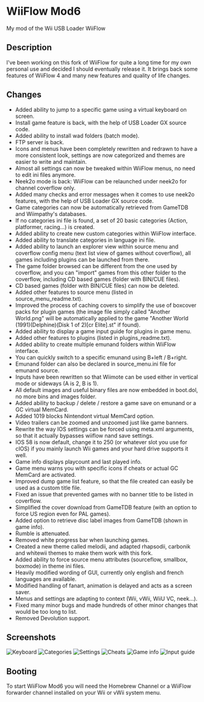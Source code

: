 # WiiFlow Mod6
My mod of the Wii USB Loader WiiFlow

## Description
I've been working on this fork of WiiFlow for quite a long time for my own personal use and decided I should eventually release it.
It brings back some features of WiiFlow 4 and many new features and quality of life changes.

## Changes
- Added ability to jump to a specific game using a virtual keyboard on screen.
- Install game feature is back, with the help of USB Loader GX source code.
- Added ability to install wad folders (batch mode).
- FTP server is back.
- Icons and menus have been completely rewritten and redrawn to have a more consistent look, settings are now categorized and themes are easier to write and maintain.
- Almost all settings can now be tweaked within WiiFlow menus, no need to edit ini files anymore.
- Neek2o mode is back: WiiFlow can be relaunched under neek2o for channel coverflow only.
- Added many checks and error messages when it comes to use neek2o features, with the help of USB Loader GX source code.
- Game categories can now be automatically retrieved from GameTDB and Wiimpathy's databases.
- If no categories ini file is found, a set of 20 basic categories (Action, platformer, racing...) is created.
- Added ability to create new custom categories within WiiFlow interface.
- Added ability to translate categories in language ini file.
- Added ability to launch an explorer view within source menu and coverflow config menu (text list view of games without coverflow), all games including plugins can be launched from there.
- The game folder browsed can be different from the one used by coverflow, and you can "import" games from this other folder to the coverflow, including CD based games (folder with BIN/CUE files).
- CD based games (folder with BIN/CUE files) can now be deleted.
- Added other features to source menu (listed in source_menu_readme.txt).
- Improved the process of caching covers to simplify the use of boxcover packs for plugin games (the image file simply called "Another World.png" will be automatically applied to the game "Another World (1991)(Delphine)(Disk 1 of 2)[cr Elite].st" if found).
- Added ability to display a game input guide for plugins in game menu.
- Added other features to plugins (listed in plugins_readme.txt).
- Added ability to create multiple emunand folders within WiiFlow interface.
- You can quickly switch to a specific emunand using B+left / B+right.
- Emunand folder can also be declared in source_menu.ini file for emunand source.
- Inputs have been rewritten so that Wiimote can be used either in vertical mode or sideways (A is 2, B is 1).
- All default images and useful binary files are now embedded in boot.dol, no more bins and images folder.
- Added ability to backup / delete / restore a game save on emunand or a GC virtual MemCard.
- Added 1019 blocks Nintendont virtual MemCard option.
- Video trailers can be zoomed and unzoomed just like game banners.
- Rewrite the way IOS settings can be forced using meta.xml arguments, so that it actually bypasses wiiflow nand save settings.
- IOS 58 is now default, change it to 250 (or whatever slot you use for cIOS) if you mainly launch Wii games and your hard drive supports it well.
- Game info displays playcount and last played info.
- Game menu warns you with specific icons if cheats or actual GC MemCard are activated.
- Improved dump game list feature, so that the file created can easily be used as a custom title file.
- Fixed an issue that prevented games with no banner title to be listed in coverflow.
- Simplified the cover download from GameTDB feature (with an option to force US region even for PAL games).
- Added option to retrieve disc label images from GameTDB (shown in game info).
- Rumble is attenuated.
- Removed white progress bar when launching games.
- Created a new theme called melodii, and adapted rhapsodii, carbonik and whitewii themes to make them work with this fork.
- Added ability to force source menu attributes (sourceflow, smallbox, boxmode) in theme ini files.
- Heavily modified wording of GUI, currently only english and french languages are available.
- Modified handling of fanart, animation is delayed and acts as a screen saver.
- Menus and settings are adapting to context (Wii, vWii, WiiU VC, neek...).
- Fixed many minor bugs and made hundreds of other minor changes that would be too long to list.
- Removed Devolution support.

## Screenshots
![Keyboard](https://github.com/iamerror80/WiiFlow_Mod6/blob/master/wii/wiiflow/screenshots/keyboard.png?raw=true)
![Categories](https://github.com/iamerror80/WiiFlow_Mod6/blob/master/wii/wiiflow/screenshots/categories.png?raw=true)
![Settings](https://github.com/iamerror80/WiiFlow_Mod6/blob/master/wii/wiiflow/screenshots/settings.png?raw=true)
![Cheats](https://github.com/iamerror80/WiiFlow_Mod6/blob/master/wii/wiiflow/screenshots/cheats.png?raw=true)
![Game info](https://github.com/iamerror80/WiiFlow_Mod6/blob/master/wii/wiiflow/screenshots/gameinfo.png?raw=true)
![Input guide](https://github.com/iamerror80/WiiFlow_Mod6/blob/master/wii/wiiflow/screenshots/inputguide.png?raw=true)

## Booting
To start WiiFlow Mod6 you will need the Homebrew Channel or a WiiFlow forwarder channel installed on your Wii or vWii system menu.
